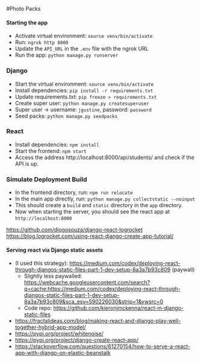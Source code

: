 #Photo Packs


#### Starting the app
- Activate virtual environment: `source venv/bin/activate`
- Run: `ngrok http 8000`
- Update the `API_URL` in the `.env` file with the ngrok URL
- Run the app: `python manage.py runserver`


### Django

- Start the virtual environment: `source venv/bin/activate`
- Install dependencies: `pip install -r requirements.txt`
- Update requirements.txt: `pip freeze > requirements.txt`
- Create super user: `python manage.py createsuperuser`
- Super user -> username: `jgustine`, password: `password`
- Seed packs: `python manage.py seedpacks`

### React
- Install dependencies: `npm install`
- Start the frontend: `npm start`
- Access the address http://localhost:8000/api/students/ and check if the API is up.

### Simulate Deployment Build
- In the frontend directory, run: `npm run relocate`
- In the main app directly, run: `python manage.py collectstatic --noinput`
- This should create a `build` and `static` directory in the `app` directory.
- Now when starting the server, you should see the react app at `http://localhost:8000`


https://github.com/diogosouza/django-react-logrocket
https://blog.logrocket.com/using-react-django-create-app-tutorial/

#### Serving react via Django static assets
- (I used this strategy): https://medium.com/codex/deploying-react-through-djangos-static-files-part-1-dev-setup-8a3a7b93c809 (paywall)
  - Slightly less paywalled: https://webcache.googleusercontent.com/search?q=cache:https://medium.com/codex/deploying-react-through-djangos-static-files-part-1-dev-setup-8a3a7b93c809&sca_esv=590226030&strip=1&vwsrc=0
  - Code repo: https://github.com/kieronjmckenna/react-in-django-static-files
- https://fractalideas.com/blog/making-react-and-django-play-well-together-hybrid-app-model/
- https://pypi.org/project/whitenoise/
- https://pypi.org/project/django-create-react-app/
- https://stackoverflow.com/questions/61270154/how-to-serve-a-react-app-with-django-on-elastic-beanstalk


